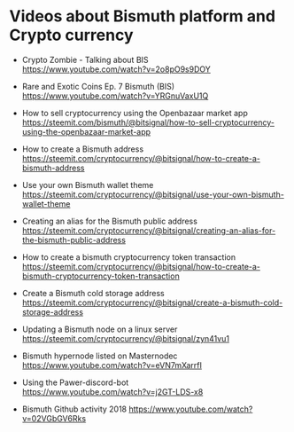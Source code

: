 # Videos about Bismuth platform and Crypto currency

* Crypto Zombie - Talking about BIS  
  https://www.youtube.com/watch?v=2o8pO9s9DOY
  
* Rare and Exotic Coins Ep. 7 Bismuth (BIS)  
  https://www.youtube.com/watch?v=YRGnuVaxU1Q

* How to sell cryptocurrency using the Openbazaar market app  
  https://steemit.com/bismuth/@bitsignal/how-to-sell-cryptocurrency-using-the-openbazaar-market-app
  
* How to create a Bismuth address  
  https://steemit.com/cryptocurrency/@bitsignal/how-to-create-a-bismuth-address

* Use your own Bismuth wallet theme  
  https://steemit.com/cryptocurrency/@bitsignal/use-your-own-bismuth-wallet-theme
  
* Creating an alias for the Bismuth public address  
  https://steemit.com/cryptocurrency/@bitsignal/creating-an-alias-for-the-bismuth-public-address
  
* How to create a bismuth cryptocurrency token transaction  
  https://steemit.com/cryptocurrency/@bitsignal/how-to-create-a-bismuth-cryptocurrency-token-transaction
  
* Create a Bismuth cold storage address  
  https://steemit.com/cryptocurrency/@bitsignal/create-a-bismuth-cold-storage-address
  
* Updating a Bismuth node on a linux server  
  https://steemit.com/cryptocurrency/@bitsignal/zyn41vu1
  
* Bismuth hypernode listed on Masternodec
  https://www.youtube.com/watch?v=eVN7mXarrfI

* Using the Pawer-discord-bot  
  https://www.youtube.com/watch?v=j2GT-LDS-x8

* Bismuth Github activity 2018
  https://www.youtube.com/watch?v=02VGbGV6Rks

